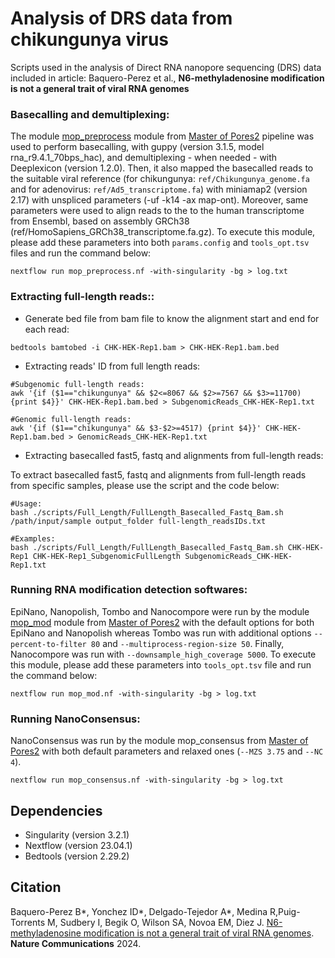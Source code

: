 # Analysis of DRS data from chikungunya virus
Scripts used in the analysis of Direct RNA nanopore sequencing (DRS) data included in article: Baquero-Perez et al., **N6-methyladenosine modification is not a general trait of viral RNA genomes**

### Basecalling and demultiplexing:
The module [mop_preprocess](https://biocorecrg.github.io/master_of_pores/nanopreprocess.html) module from [Master of Pores2](https://github.com/biocorecrg/MOP2) pipeline was used to perform basecalling, with guppy (version 3.1.5, model rna_r9.4.1_70bps_hac), and demultiplexing - when needed - with Deeplexicon (version 1.2.0). Then, it also mapped the basecalled reads to the suitable viral reference (for chikungunya: `ref/Chikungunya_genome.fa` and for adenovirus: `ref/Ad5_transcriptome.fa`) with miniamap2 (version 2.17) with unspliced parameters (-uf -k14 -ax map-ont). Moreover, same parameters were used to align reads to the to the human transcriptome from Ensembl, based on assembly GRCh38 (ref/HomoSapiens_GRCh38_transcriptome.fa.gz). To execute this module, please add these parameters into both `params.config` and `tools_opt.tsv` files and run the command below: 

```
nextflow run mop_preprocess.nf -with-singularity -bg > log.txt
```

### Extracting full-length reads::
* Generate bed file from bam file to know the alignment start and end for each read:
```
bedtools bamtobed -i CHK-HEK-Rep1.bam > CHK-HEK-Rep1.bam.bed
```
* Extracting reads' ID from full length reads:
```
#Subgenomic full-length reads: 
awk '{if ($1=="chikungunya" && $2<=8067 && $2>=7567 && $3>=11700) {print $4}}' CHK-HEK-Rep1.bam.bed > SubgenomicReads_CHK-HEK-Rep1.txt
 
#Genomic full-length reads: 
awk '{if ($1=="chikungunya" && $3-$2>=4517) {print $4}}' CHK-HEK-Rep1.bam.bed > GenomicReads_CHK-HEK-Rep1.txt
```

* Extracting basecalled fast5, fastq and alignments from full-length reads:
  
To extract basecalled fast5, fastq and alignments from full-length reads from specific samples, please use the script and the code below: 
```
#Usage: 
bash ./scripts/Full_Length/FullLength_Basecalled_Fastq_Bam.sh /path/input/sample output_folder full-length_readsIDs.txt

#Examples:
bash ./scripts/Full_Length/FullLength_Basecalled_Fastq_Bam.sh CHK-HEK-Rep1 CHK-HEK-Rep1_SubgenomicFullLength SubgenomicReads_CHK-HEK-Rep1.txt 
```

### Running RNA modification detection softwares: 

EpiNano, Nanopolish, Tombo and Nanocompore were run by the module [mop_mod](https://biocorecrg.github.io/master_of_pores/nanomod.html) module from [Master of Pores2](https://github.com/biocorecrg/MOP2) with the default options for both EpiNano and Nanopolish whereas Tombo was run with additional options `--percent-to-filter 80` and `--multiprocess-region-size 50`. Finally, Nanocompore was run with `--downsample_high_coverage 5000`. To execute this module, please add these parameters into `tools_opt.tsv` file and run the command below: 

```
nextflow run mop_mod.nf -with-singularity -bg > log.txt
```

### Running NanoConsensus:

NanoConsensus was run by the module mop_consensus from [Master of Pores2](https://github.com/biocorecrg/MOP2) with both default parameters and relaxed ones (`--MZS 3.75` and `--NC 4`).

```
nextflow run mop_consensus.nf -with-singularity -bg > log.txt
```

## Dependencies
- Singularity (version 3.2.1)
- Nextflow (version 23.04.1)
- Bedtools (version 2.29.2)

## Citation

Baquero-Perez B*, Yonchez ID*, Delgado-Tejedor A*, Medina R,Puig-Torrents M, Sudbery I, Begik O, Wilson SA, Novoa EM, Diez J. [N6-methyladenosine modification is not a general trait of viral RNA genomes](https://www.nature.com/articles/s41467-024-46278-9). **Nature Communications** 2024.
